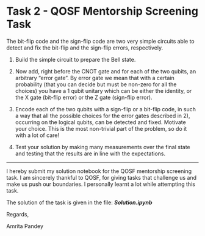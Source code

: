 # Task 2 - QOSF Mentorship Screening Task

The bit-flip code and the sign-flip code are two very simple circuits able to detect and fix the bit-flip and the sign-flip errors, respectively.

1.	Build the simple circuit to prepare the Bell state.

2.	Now add, right before the CNOT gate and for each of the two qubits, an arbitrary “error gate”. By error gate we mean that with a certain probability (that you can decide but   must be non-zero for all the choices) you have a 1 qubit unitary which can be either the identity, or the X gate (bit-flip error) or the Z gate (sign-flip error).

3.	Encode each of the two qubits with a sign-flip or a bit-flip code, in such a way that all the possible choices for the error gates described in 2), occurring on the logical qubits, can be detected and fixed. Motivate your choice. This is the most non-trivial part of the problem, so do it with a lot of care!

4.	Test your solution by making many measurements over the final state and testing that the results are in line with the expectations.

<hr>

I hereby submit my solution notebook for the QOSF mentorship screening task. I am sincerely thankful to QOSF, for giving tasks that challenge us and make us push our boundaries. I personally learnt a lot while attempting this task.

The solution of the task is given in the file:  **_Solution.ipynb_**

Regards,

Amrita Pandey

<br>

